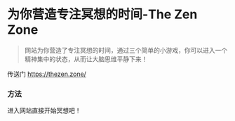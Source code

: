 # 为你营造专注冥想的时间-The Zen Zone



>网站为你营造了专注冥想的时间，通过三个简单的小游戏，你可以进入一个精神集中的状态，从而让大脑思维平静下来！

传送门 https://thezen.zone/

### 方法

进入网站直接开始冥想吧！
